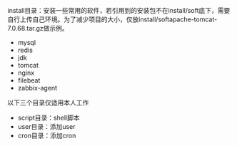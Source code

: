 install目录：安装一些常用的软件，若引用到的安装包不在install/soft底下，需要自行上传自己环境。为了减少项目的大小，仅放install/softapache-tomcat-7.0.68.tar.gz做示例。
* mysql
* redis
* jdk
* tomcat
* nginx
* filebeat
* zabbix-agent


以下三个目录仅适用本人工作
* script目录：shell脚本
* user目录：添加user
* cron目录：添加cron
